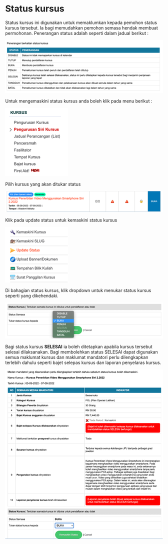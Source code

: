# Status kursus

Status kursus ini digunakan untuk memaklumkan kepada pemohon status kursus tersebut. Ia bagi memudahkan pemohon semasa hendak membuat permohonan. Penerangan status adalah seperti dalam jadual berikut : 

![alt penerangan kursus](img/status_kursus/penerangan_status.png)

Untuk mengemaskini status kursus anda boleh klik pada menu berikut : 

<img alt='menu bajet' src='../img/status_kursus/menu_kursus.png' width='200px'>

Pilih kursus yang akan ditukar status

![nama kursus](img/status_kursus/nama_kursus.png)

Klik pada update status untuk kemaskini status kursus

<img alt='menu bajet' src='../img/status_kursus/update_status.png' width='200px'>

Di bahagian status kursus, klik dropdown untuk menukar status kursus seperti yang dikehendaki. 

![status kursus](img/status_kursus/status.png)

Bagi status kursus **SELESAI** ia boleh ditetapkan apabila kursus tersebut selesai dilaksanakan. Bagi membolehkan status SELESAI dapat digunakan semua maklumat kursus dan maklumat mandatori perlu dilengkapkan terlebih dahulu seperti bajet selepas kursus dan laporan penyelaras kursus.

![maklumat kursus](img/status_kursus/maklumat_kursus.png)


